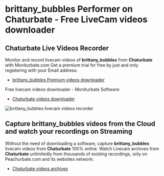 # brittany_bubbles Performer on Chaturbate - Free LiveCam videos downloader

## Chaturbate Live Videos Recorder

Monitor and record livecam videos of **brittany_bubbles** from **Chaturbate** with Moniturbate.com
Get a premium trial for free by just and only registering with your Email address:
* [brittany_bubbles Premium videos downloader](https://moniturbate.com/request-demo-licence-key.html)

Free livecam videos downloader - Moniturbate Software:
* [Chaturbate videos downloader](https://moniturbate.com/moniturbate-download-software.html)

![brittany_bubbles livecam videos recorder](https://peachurnet.com/templates/moniturbate-software.png)


## Capture brittany_bubbles videos from the Cloud and watch your recordings on Streaming

Without the need of downloading a software, capture **brittany_bubbles** livecam videos from **Chaturbate** 100% online.
Watch Livecam archives from **Chaturbate** unlimitedly from thousands of existing recordings, only on Peachurbate.com and its websites network:
* [Chaturbate videos archives](https://peachurnet.com/)